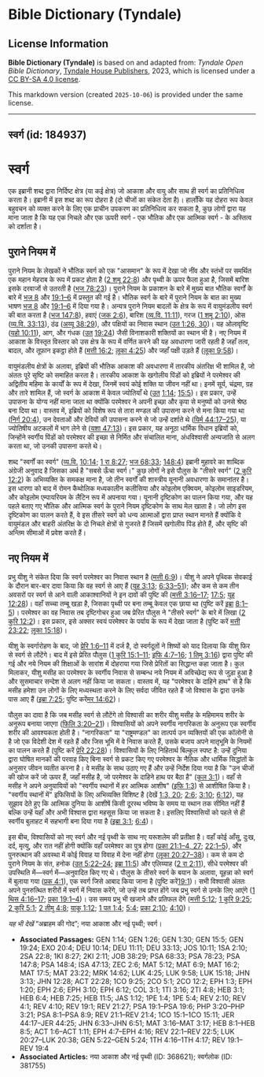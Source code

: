 # Bible Dictionary (Tyndale)

## License Information

**Bible Dictionary (Tyndale)** is based on and adapted from: _Tyndale Open Bible Dictionary_, [Tyndale House Publishers](https://tyndaleopenresources.com/), 2023, which is licensed under a [CC BY-SA 4.0 license](https://creativecommons.org/licenses/by-sa/4.0/legalcode.en).

This markdown version (created `2025-10-06`) is provided under the same license.



--------------------------------

## स्वर्ग (id: 184937)

स्वर्ग
======

एक इब्रानी शब्द द्वारा निर्दिष्ट क्षेत्र (या कई क्षेत्र) जो आकाश और वायु और साथ ही स्वर्ग का प्रतिनिधित्व करता है। इब्रानी में इस शब्द का रूप दोहरा है (दो चीजों का संकेत देता है)। हालाँकि यह दोहरा रूप केवल बहुवचन को व्यक्त करने के लिए एक प्राचीन उपकरण का प्रतिनिधित्व कर सकता है, कुछ लोगों द्वारा यह माना जाता है कि यह एक निचले और एक ऊपरी स्वर्ग \- एक भौतिक और एक आत्मिक स्वर्ग \- के अस्तित्व को दर्शाता है।

पुराने नियम में
---------------

पुराने नियम के लेखकों ने भौतिक स्वर्ग को एक "आसमान" के रूप में देखा जो नींव और स्तंभों पर समर्थित एक महान मेहराब के रूप में प्रकट होता है ([2 शमू 22:8](https://ref.ly/2Sam22:8)) और पृथ्वी के ऊपर फैला हुआ है, जिसमें बारिश इसके दरवाजों से उतरती है ([भज 78:23](https://ref.ly/Ps78:23))। पुराने नियम के प्रकाशन के बारे में मुख्य बात भौतिक स्वर्गों के बारे में [भज 8](https://ref.ly/Ps8:1-Ps8:9) और [19:1–6](https://ref.ly/Ps19:1-Ps19:6) में प्रस्तुत की गई है। भौतिक स्वर्ग के बारे में पुराने नियम के बात का मुख्य भाषण [भज 8](https://ref.ly/Ps8:1-Ps8:9) और [19:1–6](https://ref.ly/Ps19:1-Ps19:6) में दिया गया है। अन्यत्र पुराने नियम बादलों के क्षेत्र के रूप में वायुमंडलीय स्वर्ग की बात करता है ([भज 147:8](https://ref.ly/Ps147:8)), हवाएं ([जक 2:6](https://ref.ly/Zech2:6)), बारिश ([व्य.वि. 11:11](https://ref.ly/Deut11:11)), गरज ([1 शमू 2:10](https://ref.ly/1Sam2:10)), ओस ([व्य.वि. 33:13](https://ref.ly/Deut33:13)), ठंढ ([अय्यू 38:29](https://ref.ly/Job38:29)), और पक्षियों का निवास स्थान ([उत 1:26, 30](https://ref.ly/Gen1:26,Gen1:30))। यह ओलावृष्टि ([यहो 10:11](https://ref.ly/Josh10:11)), आग, और गंधक ([उत](https://ref.ly/Gen1:26) [19:24](https://ref.ly/Gen19:24)) जैसी विनाशकारी शक्तियों का स्थान भी है। नए नियम में आकाश के विस्तृत विस्तार को उस क्षेत्र के रूप में वर्णित करने की यह अवधारणा जारी रहती है जहाँ तत्व, बादल, और तूफ़ान इकट्ठा होते हैं ([मत्ती 16:2](https://ref.ly/Matt16:2); [लूका 4:25](https://ref.ly/Luke4:25)) और जहाँ पक्षी उड़ते हैं ([लूका 9:58](https://ref.ly/Luke9:58))।

वायुमंडलीय क्षेत्रों के अलावा, इब्रियों की भौतिक आकाश की अवधारणा में तारकीय अंतरिक्ष भी शामिल है, जो अंततः पूरे सृष्टि को समाहित करता है। तारकीय आकाश के खगोलीय पिंडों को इब्रियों ने परमेश्वर की अद्वितीय महिमा के कार्यों के रूप में देखा, जिनमें स्वयं कोई शक्ति या जीवन नहीं था। इनमें सूर्य, चंद्रमा, ग्रह और तारे शामिल हैं, जो स्वर्ग के आकाश में केवल ज्योतियाँ थे ([उत](https://ref.ly/Gen1:26) [1:14](https://ref.ly/Gen1:14); [15:5](https://ref.ly/Gen15:5))। इस प्रकार, उन्हें उपासना के योग्य नहीं माना जाता था क्योंकि परमेश्वर ने अपनी इच्छा और कृपा से मनुष्यों को उनसे श्रेष्ठ बना दिया था। वास्तव में, इब्रियों को विशेष रूप से तारा मण्डल की उपासना करने से मना किया गया था ([निर्ग 20:4](https://ref.ly/Exod20:4)), उन देवताओं और देवियों की उपासना करने से जो उन्हें दर्शाते थे ([यिर्म 44:17–25](https://ref.ly/Jer44:17-Jer44:25)), या ज्योतिषीय अटकलों में भाग लेने से ([यशा 47:13](https://ref.ly/Isa47:13))। इस प्रकार, यह अनूठा धार्मिक विधान इब्रियों को, जिन्होंने स्वर्गीय पिंडों को परमेश्वर की इच्छा से निर्मित और संचालित माना, अंधविश्वासी अन्यजाति से अलग करता था, जो उनकी उपासना करते थे।

शब्द "स्वर्गों का स्वर्ग" ([व्य.वि.](https://ref.ly/Deut11:11) [10:14](https://ref.ly/Deut10:14); [1 रा 8:27](https://ref.ly/1Kgs8:27); [भज 68:33](https://ref.ly/Ps68:33); [148:4](https://ref.ly/Ps148:4)) इब्रानी मुहावरे का शाब्दिक अंग्रेजी अनुवाद है जिसका अर्थ है "सबसे ऊँचा स्वर्ग।" कुछ लोगों ने इसे पौलुस के "तीसरे स्वर्ग" ([2 कुरि 12:2](https://ref.ly/2Cor12:2)) के अभिव्यक्ति के समकक्ष माना है, जो तीन स्वर्गों की शास्त्रीय यूनानी अवधारणा के समानांतर है। इस धारणा को बाद में रोमन कैथोलिक मध्यकालीन कलीसिया और कोइलोम एक्वियम, कोइलोम साइडरियम, और कोइलोम एम्पायरियम के लैटिन रूप में अपनाया गया। यूनानी दृष्टिकोण का पालन किया गया, और यह पहले बताए गए भौतिक और आत्मिक स्वर्ग के पुराने नियम दृष्टिकोण के साथ मेल खाता है। जो लोग इस दृष्टिकोण का पालन करते हैं, वे इस तीसरे स्वर्ग को धन्य आत्माओं द्वारा प्राप्त स्थान मानते हैं क्योंकि वे वायुमंडल और बाहरी अंतरिक्ष के दो निचले क्षेत्रों से गुजरते हैं जिसमें खगोलीय पिंड होते हैं, और सृष्टि की अन्तिम सीमाओं में प्रवेश करते हैं।

नए नियम में
-----------

प्रभु यीशु ने संकेत दिया कि स्वर्ग परमेश्वर का निवास स्थान है ([मत्ती 6:9](https://ref.ly/Matt6:9))। यीशु ने अपने पृथ्विक सेवकाई के दौरान बार\-बार दावा किया कि वह स्वर्ग से आए हैं ([यूह 3:13](https://ref.ly/John3:13); [6:33–51](https://ref.ly/John6:33-John6:51)); और कम से कम तीन अवसरों पर स्वर्ग से आने वाली आकाश्वानियों ने इन दावों की पुष्टि की ([मत्ती 3:16–17](https://ref.ly/Matt3:16-Matt3:17); [17:5](https://ref.ly/Matt17:5); [यूह 12:28](https://ref.ly/John12:28))। वहाँ सच्चा तम्बू खड़ा है, जिसका पृथ्वी पर बना तम्बू केवल एक छाया था (पुष्टि करें [इब्रा](https://ref.ly/Heb8:1-Heb8:5) [8:1–5](https://ref.ly/Heb8:1-Heb8:5))। परमेश्वर का वह निवास तब दृष्टिगोचर हुआ जब प्रेरित पौलुस ने "तीसरे स्वर्ग" के बारे में लिखा ([2 कुरि 12:2](https://ref.ly/2Cor12:2))। इस प्रकार, इसे अक्सर स्वयं परमेश्वर के पर्याय के रूप में देखा जाता है (पुष्टि करें [मत्ती 23:22](https://ref.ly/Matt23:22); [लूका 15:18](https://ref.ly/Luke15:18))। 

यीशु के स्वर्गारोहण के बाद, जो [प्रेरि 1:6–11](https://ref.ly/Acts1:6-Acts1:11) में दर्ज है, दो स्वर्गदूतों ने शिष्यों को याद दिलाया कि यीशु फिर से स्वर्ग से लौटेंगे। बाद में इसे प्रेरित पौलुस ([1 कुरि 15:1–11](https://ref.ly/1Cor15:1-1Cor15:11); [इफि 4:7–16](https://ref.ly/Eph4:7-Eph4:16); [1 तिमु 3:16](https://ref.ly/1Tim3:16)) द्वारा पुष्टि की गई और नये नियम की शिक्षाओं के सारांश में दोहराया गया जिसे प्रेरितों का सिद्धान्त कहा जाता है। कुल मिलाकर, यीशु मसीह का परमेश्वर के स्वर्गीय निवास से सम्बन्ध नये नियम में अविच्छेद्य रूप से जुड़ा हुआ है और सुसमाचार सन्देश से अलग नहीं किया जा सकता। वास्तव में, यह "परमेश्वर के दाहिने हाथ" से है कि मसीह हमेशा उन लोगों के लिए मध्यस्थता करने के लिए सर्वदा जीवित रहते हैं जो विश्वास के द्वारा उनके पास आए हैं ([इब्रा 7:25](https://ref.ly/Heb7:25); पुष्टि करें[मर 14:62](https://ref.ly/Mark14:62))।

पौलुस का दावा है कि जब मसीह स्वर्ग से लौटेंगे तो विश्वासी का शरीर यीशु मसीह के महिमामय शरीर के अनुरूप बनाया जाएगा ([फिलि 3:20–21](https://ref.ly/Phil3:20-Phil3:21))। विश्वासियों को अपने स्वर्गीय नागरिकता के अनुरूप एक स्वर्गीय शरीर की आवश्यकता होती है। "नागरिकता" या "राष्ट्रमण्डल" का तात्पर्य उन व्यक्तियों की एक कॉलोनी से है जो एक विदेशी देश में रहते हैं और जिस भूमि में वे निवास करते हैं, उसके बजाय अपने मातृभूमि के नियमों का पालन करते हैं (पुष्टि करें [प्रेरि 22:28](https://ref.ly/Acts22:28))। विश्वासियों के लिए निहितार्थ बिल्कुल स्पष्ट है: उन्हें दुनिया द्वारा घोषित मानकों की परवाह किए बिना स्वर्ग से प्रकट किए गए परमेश्वर के नैतिक और धार्मिक सिद्धांतों के अनुसार जीवन व्यतीत करना है। वे मसीह के साथ उठाए गए हैं और उन्हें निर्देश दिया गया है कि "उन चीजों की खोज करें जो ऊपर हैं, जहाँ मसीह है, जो परमेश्वर के दाहिने हाथ पर बैठा है" ([कुल 3:1](https://ref.ly/Col3:1))। वहाँ से मसीह ने अपने अनुयायियों को "स्वर्गीय स्थानों में हर आत्मिक आशीष" ([इफि 1:3](https://ref.ly/Eph1:3)) से आशीषित किया है। "स्वर्गीय स्थानों में" इफिसियों के लिए अभिव्यक्ति विशिष्ट है (देखें [1:3, 20](https://ref.ly/Eph1:3,Eph1:20); [2:6](https://ref.ly/Eph2:6); [3:10](https://ref.ly/Eph3:10); [6:12](https://ref.ly/Eph6:12)), यह सुझाव देते हुए कि आत्मिक दुनिया के आशीषें किसी दूरस्थ भविष्य के समय या स्थान तक सीमित नहीं हैं बल्कि उन्हें यहाँ और अभी विश्वास द्वारा महसूस किया जा सकता है। इसलिए विश्वासियों को पहले से ही स्वर्गीय बुलाहट में सहभागी बना दिया गया है ([इब्रा 3:1](https://ref.ly/Heb3:1); [6:4](https://ref.ly/Heb6:4))।

इस बीच, विश्वासियों को नए स्वर्ग और नई पृथ्वी के साथ नए यरूशलेम की प्रतीक्षा है। वहाँ कोई आँसू, दुःख, दर्द, मृत्यु, और रात नहीं होगी क्योंकि वहाँ परमेश्वर का पुत्र होगा ([प्रका 21:1–4, 27](https://ref.ly/Rev21:1-Rev21:4,Rev21:27); [22:1–5](https://ref.ly/Rev22:1-Rev22:5)), और पुनरुत्थान की अवस्था में कोई विवाह या विवाह में देना नहीं होगा ([लूका 20:27–38](https://ref.ly/Luke20:27-Luke20:38))। कम से कम दो पुराने नियम के संत, हनोक ([उत 5:22–24](https://ref.ly/Gen5:22-Gen5:24); [इब्रा 11:5](https://ref.ly/Heb11:5)) और एलिय्याह ([2 रा 2:11](https://ref.ly/2Kgs2:11)), सीधे परमेश्वर की उपस्थिति में—स्वर्ग में—अनुवादित किए गए थे। पौलुस के तीसरे स्वर्ग के बयान के अलावा, यूहन्ना को स्वर्ग में बुलाया गया ([प्रक 4:1](https://ref.ly/Rev4:1)), एक स्वर्ग जिसे आबाद किया जाना है (पुष्टि करें[19:1](https://ref.ly/Rev19:1))। सभी विश्वासी अंततः अपने पुनरुत्थित शरीरों में स्वर्ग में निवास करेंगे, जो उन्हें तब प्राप्त होंगे जब प्रभु स्वर्ग से उनके लिए आएंगे ([1 थिस 4:16–17](https://ref.ly/1Thess4:16-1Thess4:17); [प्रका 19:1–4](https://ref.ly/Rev19:1-Rev19:4))। उस समय प्रभु भी खजाने और प्रतिफल देंगे ([मत्ती 5:12](https://ref.ly/Matt5:12); [1 कुरि 9:25](https://ref.ly/1Cor9:25); [2 कुरि 5:1](https://ref.ly/2Cor5:1); [2 तीमु 4:8](https://ref.ly/2Tim4:8); [याकू 1:12](https://ref.ly/Jas1:12); [1 पत 1:4](https://ref.ly/1Pet1:4); [5:4](https://ref.ly/1Pet5:4); [प्रका 2:10](https://ref.ly/Rev2:10); [4:10](https://ref.ly/Rev4:10))।

*यह भी देखें* “अब्राहम की गोद”; नया आकाश और नई पृथ्वी; स्वर्ग।

* **Associated Passages:** GEN 1:14; GEN 1:26; GEN 1:30; GEN 15:5; GEN 19:24; EXO 20:4; DEU 10:14; DEU 11:11; DEU 33:13; JOS 10:11; 1SA 2:10; 2SA 22:8; 1KI 8:27; 2KI 2:11; JOB 38:29; PSA 68:33; PSA 78:23; PSA 147:8; PSA 148:4; ISA 47:13; ZEC 2:6; MAT 5:12; MAT 6:9; MAT 16:2; MAT 17:5; MAT 23:22; MRK 14:62; LUK 4:25; LUK 9:58; LUK 15:18; JHN 3:13; JHN 12:28; ACT 22:28; 1CO 9:25; 2CO 5:1; 2CO 12:2; EPH 1:3; EPH 1:20; EPH 2:6; EPH 3:10; EPH 6:12; COL 3:1; 1TI 3:16; 2TI 4:8; HEB 3:1; HEB 6:4; HEB 7:25; HEB 11:5; JAS 1:12; 1PE 1:4; 1PE 5:4; REV 2:10; REV 4:1; REV 4:10; REV 19:1; REV 21:27; PSA 19:1–PSA 19:6; PHP 3:20–PHP 3:21; PSA 8:1–PSA 8:9; REV 21:1–REV 21:4; 1CO 15:1–1CO 15:11; JER 44:17–JER 44:25; JHN 6:33–JHN 6:51; MAT 3:16–MAT 3:17; HEB 8:1–HEB 8:5; ACT 1:6–ACT 1:11; EPH 4:7–EPH 4:16; REV 22:1–REV 22:5; LUK 20:27–LUK 20:38; GEN 5:22–GEN 5:24; 1TH 4:16–1TH 4:17; REV 19:1–REV 19:4
* **Associated Articles:** नया आकाश और नई पृथ्वी (ID: 368621); स्वर्गलोक (ID: 381755)


